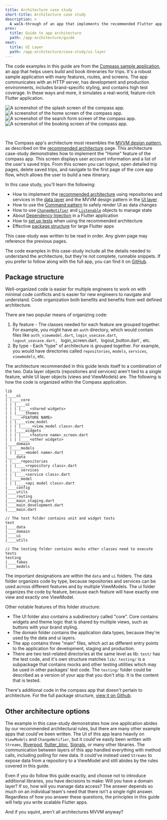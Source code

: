 ```yaml
---
title: Architecture case study
short-title: Architecture case study
description: >
  A walk-through of an app that implements the recommended Flutter app architecture.
prev: 
  title: Guide to app architecture
  path: /app-architecture/guide
next:
  title: UI Layer
  path: /app-architecture/case-study/ui-layer
---
```


The code examples in this guide are from the [Compass sample application][], 
an app that helps users build and book itineraries for trips. 
It's a robust sample application with many features, routes, and screens. 
The app communicates with an HTTP server, 
has development and production environments, 
includes brand-specific styling, and contains high test coverage. 
In these ways and more, it simulates a real-world, 
feature-rich Flutter application.

<div class="row" style="padding-bottom:30px;">
    <div class="col-sm" style="padding-right:5px">
        <img src='/assets/images/docs/app-architecture/case-study/splash_screen.png'
            alt="A screenshot of the splash screen of the compass app.">
    </div>
    <div class="col-sm" style="padding-left:0;padding-right:5px;">
        <img src='/assets/images/docs/app-architecture/case-study/home_screen.png'
            alt="A screenshot of the home screen of the compass app.">
    </div>
    <div class="col-sm" style="padding-left:0;padding-right:5px;">
        <img src='/assets/images/docs/app-architecture/case-study/search_form_screen.png'
            alt="A screenshot of the search form screen of the compass app.">
    </div>
    <div class="col-sm" style="padding-left:0;">
        <img src='/assets/images/docs/app-architecture/case-study/booking_screen.png'
            alt="A screenshot of the booking screen of the compass app.">
    </div>
</div>

The Compass app's architecture most resembles the [MVVM design pattern][], 
as described on the [recommended architecture][] page. 
This architecture case-study demonstrates how to 
implement the "Home" feature of the compass app. 
This screen displays user account information and 
a list of the user's saved trips. 
From this screen you can logout, open detailed trip pages, 
delete saved trips, and navigate to the first page of the core app flow, 
which allows the user to build a new itinerary.

In this case study, you'll learn the following:

* How to implement the [recommended architecture][] using repositories and
  services in the [data layer][] and the MVVM design pattern in the [UI layer][]
* How to use the [Command pattern][] to safely render UI as data changes
* How to use [`ChangeNotifier`][] and [`Listenable`][] objects to manage state
* About [Dependency Injection][] in a Flutter application
* How to [set up tests][] when using the recommended architecture
* Effective [package structure][] for large Flutter apps

This case-study was written to be read in order. 
Any given page may reference the previous pages.

The code examples in this case-study include all the details needed to 
understand the architecture, but they're not complete, 
runnable snippets. If you prefer to follow along with the full app, 
you can find it on [GitHub][].

## Package structure

Well-organized code is easier for multiple engineers to work on with 
minimal code conflicts and is easier for new engineers to 
navigate and understand. 
Code organization both benefits and benefits from well defined architecture.

There are two popular means of organizing code:

1. By feature - The classes needed for each feature are grouped together. For
   example, you might have an `auth` directory, which would contain files
   like `auth_viewmodel.dart`, `login_usecase.dart`, `logout_usecase.dart, `
   login_screen.dart`, `logout_button.dart`, etc.
2. By type - Each "type" of architecture is grouped together. For example, you
   would have directories
   called `repositories`, `models`, `services`, `viewmodels`, etc.

The architecture recommended in this guide lends itself to 
a combination of the two. 
Data layer objects (repositories and services) aren't tied to a single feature, 
while UI layer objects (views and ViewModels) are. 
The following is how the code is organized within the Compass application.

```text
lib
|____ui
| |____core
| | |____ui
| | | |____<shared widgets>
| | |____themes
| |____<FEATURE NAME>
| | |____view_model
| | | |_____<view_model class>.dart
| | |____widgets
| | | |____<feature name>_screen.dart
| | | |____<other widgets>
|____domain
| |____models
| | |____<model name>.dart
|____data
| |____repositories
| | |____<repository class>.dart
| |____services
| | |____<service class>.dart
| |____model
| | |____<api model class>.dart
|____config
|____utils
|____routing
|____main_staging.dart
|____main_development.dart
|____main.dart

// The test folder contains unit and widget tests
test
|____data
|____domain
|____ui
|____utils

// The testing folder contains mocks other classes need to execute tests
testing
|____fakes
|____models
```

The important designations are within the `data` and `ui` folders. 
The data folder organizes code by type, 
because repositories and services can be used across different features and 
by multiple ViewModels. The ui folder organizes the code by feature, 
because each feature will have exactly one view and exactly one ViewModel.

Other notable features of this folder structure:

* The UI folder also contains a subdirectory called "core". Core contains
  widgets and theme logic that is shared by multiple views, such as buttons with
  your brand styling.
* The domain folder contains the application data types, because they're used by
  the data and ui layers.
* The app contains three "main" files, which act as different entry points to
  the application for development, staging and production.
* There are two test-related directories at the same level as lib: `test/` has
  the test code, and it's own structure matches `lib/`. `testing/` is a
  subpackage that contains mocks and other testing utilities which may be used
  in other packages' test code. The `testing/` folder could be described as a
  version of your app that you don't ship. It is the content that is tested.

There's additional code in the compass app that doesn't pertain to architecture.
For the full package structure, [view it on Github][].

## Other architecture options

The example in this case-study demonstrates how one application abides by our
recommended architectural rules, but there are many other example apps that
could've been written. The UI of this app leans heavily on `ViewModels`
and `ChangeNotifier`, but it could've easily been written
with `Streams`, [Riverpod][], [flutter_bloc][], [Signals][],
or many other libraries. The communication between layers of this app handled
everything with method calls, including polling for new data. It could've
instead used `Streams` to expose data from a repository to a ViewModel and still
abides by the rules covered in this guide.

Even if you do follow this guide exactly, 
and choose not to introduce additional libraries, you have decisions to make: 
Will you have a domain layer? 
If so, how will you manage data access? 
The answer depends so much on an individual team's need that
there isn't a single right answer. 
Regardless of how you answer these questions, 
the principles in this guide will help you write scalable Flutter apps.

And if you squint, aren't all architectures MVVM anyway?

[Compass sample application]: https://github.com/flutter/samples/tree/main/compass_app
[MVVM design pattern]: https://en.wikipedia.org/wiki/Model%E2%80%93view%E2%80%93viewmodel
[recommended architecture]: /app-architecture/guide
[data layer]: /app-architecture/case-study/data-layer
[UI layer]: /app-architecture/case-study/ui-layer
[Command pattern]: /app-architecture/case-study/ui-layer#command-objects
[`ChangeNotifier`]: {{site.api}}/flutter/foundation/ChangeNotifier-class.html
[`Listenable`]: {{site.api}}/flutter/foundation/Listenable-class.html
[Dependency Injection]: /app-architecture/case-study/dependency-injection
[set up tests]: /app-architecture/case-study/testing
[view it on Github]: https://github.com/flutter/samples/tree/main/compass_app
[Github]: https://github.com/flutter/samples/tree/main/compass_app
[Riverpod]: https://pub.dev/packages/riverpod 
[flutter_bloc]: https://pub.dev/packages/flutter_bloc 
[Signals]: https://pub.dev/packages/signals
[package structure]: /app-architecture/case-study#package-structure